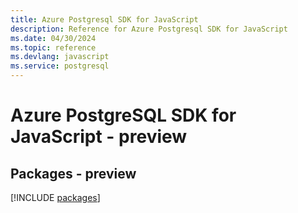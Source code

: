 ```yaml
---
title: Azure Postgresql SDK for JavaScript
description: Reference for Azure Postgresql SDK for JavaScript
ms.date: 04/30/2024
ms.topic: reference
ms.devlang: javascript
ms.service: postgresql
---
```

# Azure PostgreSQL SDK for JavaScript - preview
## Packages - preview
[!INCLUDE [packages](postgresql-index.md)]